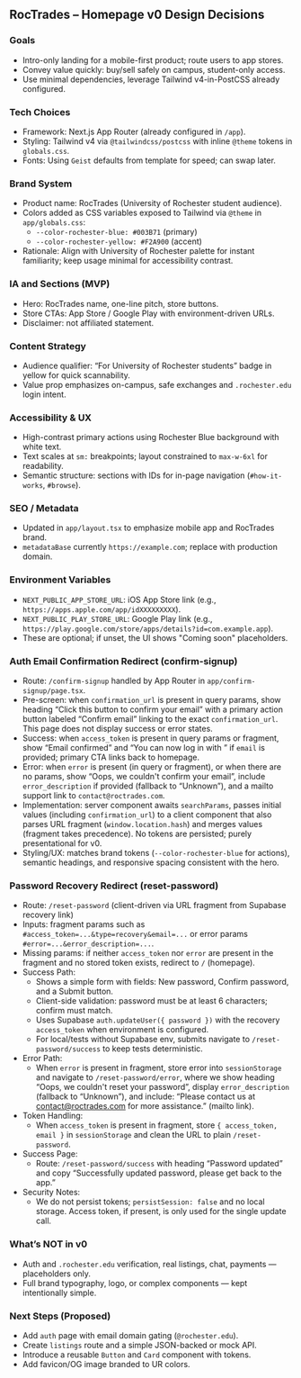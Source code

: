 ## RocTrades – Homepage v0 Design Decisions

### Goals
- Intro-only landing for a mobile-first product; route users to app stores.
- Convey value quickly: buy/sell safely on campus, student-only access.
- Use minimal dependencies, leverage Tailwind v4-in-PostCSS already configured.

### Tech Choices
- Framework: Next.js App Router (already configured in `/app`).
- Styling: Tailwind v4 via `@tailwindcss/postcss` with inline `@theme` tokens in `globals.css`.
- Fonts: Using `Geist` defaults from template for speed; can swap later.

### Brand System
- Product name: RocTrades (University of Rochester student audience).
- Colors added as CSS variables exposed to Tailwind via `@theme` in `app/globals.css`:
  - `--color-rochester-blue: #003B71` (primary)
  - `--color-rochester-yellow: #F2A900` (accent)
- Rationale: Align with University of Rochester palette for instant familiarity; keep usage minimal for accessibility contrast.

### IA and Sections (MVP)
- Hero: RocTrades name, one-line pitch, store buttons.
- Store CTAs: App Store / Google Play with environment-driven URLs.
- Disclaimer: not affiliated statement.

### Content Strategy
- Audience qualifier: “For University of Rochester students” badge in yellow for quick scannability.
- Value prop emphasizes on-campus, safe exchanges and `.rochester.edu` login intent.

### Accessibility & UX
- High-contrast primary actions using Rochester Blue background with white text.
- Text scales at `sm:` breakpoints; layout constrained to `max-w-6xl` for readability.
- Semantic structure: sections with IDs for in-page navigation (`#how-it-works`, `#browse`).

### SEO / Metadata
- Updated in `app/layout.tsx` to emphasize mobile app and RocTrades brand.
- `metadataBase` currently `https://example.com`; replace with production domain.

### Environment Variables
- `NEXT_PUBLIC_APP_STORE_URL`: iOS App Store link (e.g., `https://apps.apple.com/app/idXXXXXXXXX`).
- `NEXT_PUBLIC_PLAY_STORE_URL`: Google Play link (e.g., `https://play.google.com/store/apps/details?id=com.example.app`).
- These are optional; if unset, the UI shows "Coming soon" placeholders.

### Auth Email Confirmation Redirect (confirm-signup)
- Route: `/confirm-signup` handled by App Router in `app/confirm-signup/page.tsx`.
- Pre-screen: when `confirmation_url` is present in query params, show heading “Click this button to confirm your email” with a primary action button labeled “Confirm email” linking to the exact `confirmation_url`. This page does not display success or error states.
- Success: when `access_token` is present in query params or fragment, show “Email confirmed” and “You can now log in with <email>” if `email` is provided; primary CTA links back to homepage.
- Error: when `error` is present (in query or fragment), or when there are no params, show “Oops, we couldn't confirm your email”, include `error_description` if provided (fallback to “Unknown”), and a mailto support link to `contact@roctrades.com`.
- Implementation: server component awaits `searchParams`, passes initial values (including `confirmation_url`) to a client component that also parses URL fragment (`window.location.hash`) and merges values (fragment takes precedence). No tokens are persisted; purely presentational for v0.
- Styling/UX: matches brand tokens (`--color-rochester-blue` for actions), semantic headings, and responsive spacing consistent with the hero.

### Password Recovery Redirect (reset-password)
- Route: `/reset-password` (client-driven via URL fragment from Supabase recovery link)
- Inputs: fragment params such as `#access_token=...&type=recovery&email=...` or error params `#error=...&error_description=...`.
 - Missing params: if neither `access_token` nor `error` are present in the fragment and no stored token exists, redirect to `/` (homepage).
- Success Path:
  - Shows a simple form with fields: New password, Confirm password, and a Submit button.
  - Client-side validation: password must be at least 6 characters; confirm must match.
  - Uses Supabase `auth.updateUser({ password })` with the recovery `access_token` when environment is configured.
  - For local/tests without Supabase env, submits navigate to `/reset-password/success` to keep tests deterministic.
 - Error Path:
   - When `error` is present in fragment, store error into `sessionStorage` and navigate to `/reset-password/error`, where we show heading “Oops, we couldn't reset your password”, display `error_description` (fallback to “Unknown”), and include: “Please contact us at contact@roctrades.com for more assistance.” (mailto link).
 - Token Handling:
   - When `access_token` is present in fragment, store `{ access_token, email }` in `sessionStorage` and clean the URL to plain `/reset-password`.
- Success Page:
  - Route: `/reset-password/success` with heading “Password updated” and copy “Successfully updated password, please get back to the app.”
- Security Notes:
  - We do not persist tokens; `persistSession: false` and no local storage. Access token, if present, is only used for the single update call.

### What’s NOT in v0
- Auth and `.rochester.edu` verification, real listings, chat, payments — placeholders only.
- Full brand typography, logo, or complex components — kept intentionally simple.

### Next Steps (Proposed)
- Add `auth` page with email domain gating (`@rochester.edu`).
- Create `listings` route and a simple JSON-backed or mock API.
- Introduce a reusable `Button` and `Card` component with tokens.
- Add favicon/OG image branded to UR colors.

